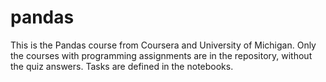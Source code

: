 # pandas
This is the Pandas course from Coursera and University of Michigan. Only the courses with programming assignments are in the repository, without the quiz answers. Tasks are defined in the notebooks.
